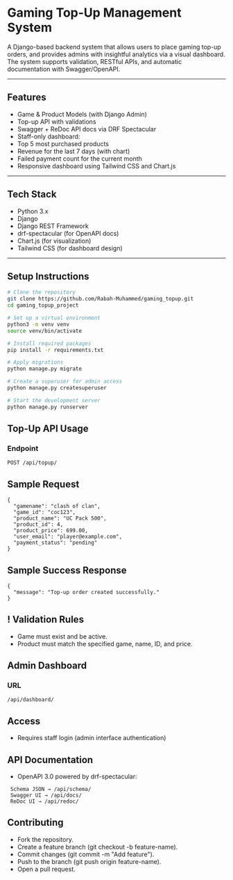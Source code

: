 #  Gaming Top-Up Management System

A Django-based backend system that allows users to place gaming top-up orders, and provides admins with insightful analytics via a visual dashboard. The system supports validation, RESTful APIs, and automatic documentation with Swagger/OpenAPI.

---

##  Features

-  Game & Product Models (with Django Admin)
-  Top-up API with validations
-  Swagger + ReDoc API docs via DRF Spectacular
-  Staff-only dashboard:
  -  Top 5 most purchased products
  -  Revenue for the last 7 days (with chart)
  -  Failed payment count for the current month
-  Responsive dashboard using Tailwind CSS and Chart.js

---

##  Tech Stack

- Python 3.x
- Django
- Django REST Framework
- drf-spectacular (for OpenAPI docs)
- Chart.js (for visualization)
- Tailwind CSS (for dashboard design)

---

##  Setup Instructions

```bash
# Clone the repository
git clone https://github.com/Rabah-Muhammed/gaming_topup.git
cd gaming_topup_project

# Set up a virtual environment
python3 -m venv venv
source venv/bin/activate

# Install required packages
pip install -r requirements.txt

# Apply migrations
python manage.py migrate

# Create a superuser for admin access
python manage.py createsuperuser

# Start the development server
python manage.py runserver
```
##  Top-Up API Usage
###  Endpoint
```
POST /api/topup/
```
##  Sample Request
```
{
  "gamename": "clash of clan",
  "game_id": "coc123",
  "product_name": "UC Pack 500",
  "product_id": 4,
  "product_price": 699.00,
  "user_email": "player@example.com",
  "payment_status": "pending"
}
```
##  Sample Success Response
```
{
  "message": "Top-up order created successfully."
}
```
## ! Validation Rules
   -  Game must exist and be active.
   -  Product must match the specified game, name, ID, and price.

##  Admin Dashboard
###  URL
```
/api/dashboard/
```
## Access
-  Requires staff login (admin interface authentication)

##  API Documentation
  -  OpenAPI 3.0 powered by drf-spectacular:
```
 Schema JSON → /api/schema/
 Swagger UI → /api/docs/
 ReDoc UI → /api/redoc/
```
## Contributing
  -  Fork the repository.
  -  Create a feature branch (git checkout -b feature-name).
  -  Commit changes (git commit -m "Add feature").
  -  Push to the branch (git push origin feature-name).
  -  Open a pull request.

